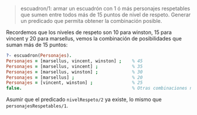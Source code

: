 > escuadron/1: armar un escuadrón con 1 ó más personajes respetables que sumen entre todos más de 
>15 puntos de nivel de respeto. Generar un predicado que permita obtener la combinación posible. 

Recordemos que los niveles de respeto son 10 para winston, 15 para vincent y 20 para marsellus, vemos la combinación de posibilidades que suman más de 15 puntos:

``` prolog
?- escuadron(Personajes).
Personajes = [marsellus, vincent, winston] ;    % 45
Personajes = [marsellus, vincent] ;             % 35
Personajes = [marsellus, winston] ;             % 30
Personajes = [marsellus] ;                      % 20
Personajes = [vincent, winston] ;               % 25
false.                                          % Otras combinaciones no suman 15
``` 

Asumir que el predicado `nivelRespeto/2` ya existe, lo mismo que `personajesRespetables/1`.
